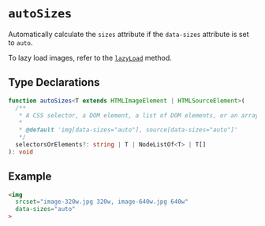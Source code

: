 # `autoSizes`

Automatically calculate the `sizes` attribute if the `data-sizes` attribute is set to `auto`.

To lazy load images, refer to the [`lazyLoad`](/api/lazy-load) method.

## Type Declarations

```ts
function autoSizes<T extends HTMLImageElement | HTMLSourceElement>(
  /**
   * A CSS selector, a DOM element, a list of DOM elements, or an array of DOM elements to calculate the `sizes` attribute for.
   *
   * @default 'img[data-sizes="auto"], source[data-sizes="auto"]'
   */
  selectorsOrElements?: string | T | NodeListOf<T> | T[]
): void
```

## Example

```html
<img
  srcset="image-320w.jpg 320w, image-640w.jpg 640w"
  data-sizes="auto"
>
```
